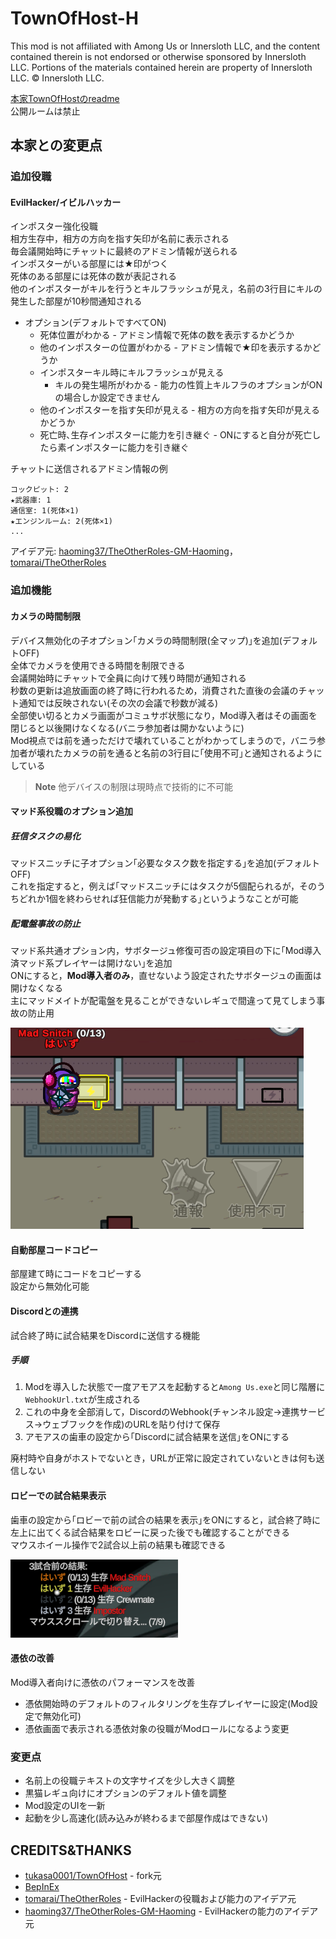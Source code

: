 # TownOfHost-H

This mod is not affiliated with Among Us or Innersloth LLC, and the content contained therein is not endorsed or otherwise sponsored by Innersloth LLC. Portions of the materials contained herein are property of Innersloth LLC. © Innersloth LLC.

[本家TownOfHostのreadme](https://github.com/tukasa0001/TownOfHost/blob/main/README.md#town-of-host)  
公開ルームは禁止

## 本家との変更点

### 追加役職

#### EvilHacker/イビルハッカー

インポスター強化役職  
相方生存中，相方の方向を指す矢印が名前に表示される  
毎会議開始時にチャットに最終のアドミン情報が送られる  
インポスターがいる部屋には★印がつく  
死体のある部屋には死体の数が表記される  
他のインポスターがキルを行うとキルフラッシュが見え，名前の3行目にキルの発生した部屋が10秒間通知される

* オプション(デフォルトですべてON)
  * 死体位置がわかる - アドミン情報で死体の数を表示するかどうか
  * 他のインポスターの位置がわかる - アドミン情報で★印を表示するかどうか
  * インポスターキル時にキルフラッシュが見える
    * キルの発生場所がわかる - 能力の性質上キルフラのオプションがONの場合しか設定できません
  * 他のインポスターを指す矢印が見える - 相方の方向を指す矢印が見えるかどうか
  * 死亡時､生存インポスターに能力を引き継ぐ - ONにすると自分が死亡したら素インポスターに能力を引き継ぐ

チャットに送信されるアドミン情報の例

```text
コックピット: 2
★武器庫: 1
通信室: 1(死体×1)
★エンジンルーム: 2(死体×1)
...
```

アイデア元: [haoming37/TheOtherRoles-GM-Haoming](https://github.com/haoming37/TheOtherRoles-GM-Haoming)，[tomarai/TheOtherRoles](https://github.com/tomarai/TheOtherRoles/tree/dev-v3.4.x)

### 追加機能

#### カメラの時間制限

デバイス無効化の子オプション｢カメラの時間制限(全マップ)｣を追加(デフォルトOFF)  
全体でカメラを使用できる時間を制限できる  
会議開始時にチャットで全員に向けて残り時間が通知される  
秒数の更新は追放画面の終了時に行われるため，消費された直後の会議のチャット通知では反映されない(その次の会議で秒数が減る)  
全部使い切るとカメラ画面がコミュサボ状態になり，Mod導入者はその画面を閉じると以後開けなくなる(バニラ参加者は開かないように)  
Mod視点では前を通っただけで壊れていることがわかってしまうので，バニラ参加者が壊れたカメラの前を通ると名前の3行目に｢使用不可｣と通知されるようにしている

> **Note**
> 他デバイスの制限は現時点で技術的に不可能

#### マッド系役職のオプション追加

##### 狂信タスクの易化

マッドスニッチに子オプション｢必要なタスク数を指定する｣を追加(デフォルトOFF)  
これを指定すると，例えば｢マッドスニッチにはタスクが5個配られるが，そのうちどれか1個を終わらせれば狂信能力が発動する｣というようなことが可能

##### 配電盤事故の防止

マッド系共通オプション内，サボタージュ修復可否の設定項目の下に｢Mod導入済マッド系プレイヤーは開けない｣を追加  
ONにすると，**Mod導入者のみ**，直せないよう設定されたサボタージュの画面は開けなくなる  
主にマッドメイトが配電盤を見ることができないレギュで間違って見てしまう事故の防止用

![madmate_unusable.png](./Images/madmate_unusable.png)

#### 自動部屋コードコピー

部屋建て時にコードをコピーする  
設定から無効化可能

#### Discordとの連携

試合終了時に試合結果をDiscordに送信する機能

##### 手順

1. Modを導入した状態で一度アモアスを起動すると`Among Us.exe`と同じ階層に`WebhookUrl.txt`が生成される
2. これの中身を全部消して，DiscordのWebhook(チャンネル設定→連携サービス→ウェブフックを作成)のURLを貼り付けて保存
3. アモアスの歯車の設定から｢Discordに試合結果を送信｣をONにする

廃村時や自身がホストでないとき，URLが正常に設定されていないときは何も送信しない

#### ロビーでの試合結果表示

歯車の設定から｢ロビーで前の試合の結果を表示｣をONにすると，試合終了時に左上に出てくる試合結果をロビーに戻った後でも確認することができる  
マウスホイール操作で2試合以上前の結果も確認できる

![lobby_summary.png](./Images/lobby_summary.png)

#### 憑依の改善

Mod導入者向けに憑依のパフォーマンスを改善

* 憑依開始時のデフォルトのフィルタリングを生存プレイヤーに設定(Mod設定で無効化可)
* 憑依画面で表示される憑依対象の役職がModロールになるよう変更

### 変更点

* 名前上の役職テキストの文字サイズを少し大きく調整
* 黒猫レギュ向けにオプションのデフォルト値を調整
* Mod設定のUIを一新
* 起動を少し高速化(読み込みが終わるまで部屋作成はできない)

## CREDITS&THANKS

* [tukasa0001/TownOfHost](https://github.com/tukasa0001/TownOfHost) - fork元
* [BepInEx](https://github.com/BepInEx)
* [tomarai/TheOtherRoles](https://github.com/tomarai/TheOtherRoles/tree/dev-v3.4.x) - EvilHackerの役職および能力のアイデア元
* [haoming37/TheOtherRoles-GM-Haoming](https://github.com/haoming37/TheOtherRoles-GM-Haoming) - EvilHackerの能力のアイデア元
